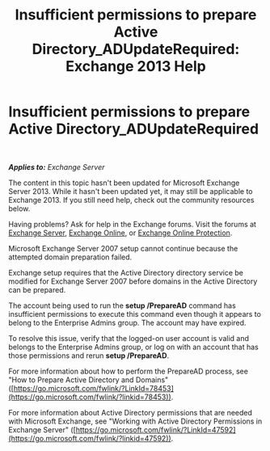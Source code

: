 ﻿---
title: 'Insufficient permissions to prepare Active Directory_ADUpdateRequired: Exchange 2013 Help'
TOCTitle: Insufficient permissions to prepare Active Directory_ADUpdateRequired
ms:assetid: 1412d8a1-605a-4b1e-bee3-0c97f2cc9e65
ms:mtpsurl: https://technet.microsoft.com/en-us/library/ms.exch.setupreadiness.adupdaterequired(v=EXCHG.150)
ms:contentKeyID: 46628816
ms.date: 12/09/2016
mtps_version: v=EXCHG.150
---

# Insufficient permissions to prepare Active Directory\_ADUpdateRequired

 

_**Applies to:** Exchange Server_


The content in this topic hasn't been updated for Microsoft Exchange Server 2013. While it hasn't been updated yet, it may still be applicable to Exchange 2013. If you still need help, check out the community resources below.

Having problems? Ask for help in the Exchange forums. Visit the forums at [Exchange Server](https://go.microsoft.com/fwlink/p/?linkid=60612), [Exchange Online](https://go.microsoft.com/fwlink/p/?linkid=267542), or [Exchange Online Protection](https://go.microsoft.com/fwlink/p/?linkid=285351).

Microsoft Exchange Server 2007 setup cannot continue because the attempted domain preparation failed.

Exchange setup requires that the Active Directory directory service be modified for Exchange Server 2007 before domains in the Active Directory can be prepared.

The account being used to run the **setup /PrepareAD** command has insufficient permissions to execute this command even though it appears to belong to the Enterprise Admins group. The account may have expired.

To resolve this issue, verify that the logged-on user account is valid and belongs to the Enterprise Admins group, or log on with an account that has those permissions and rerun **setup /PrepareAD**.

For more information about how to perform the PrepareAD process, see "How to Prepare Active Directory and Domains" ([https://go.microsoft.com/fwlink/?LinkId=78453](https://go.microsoft.com/fwlink/?linkid=78453)).

For more information about Active Directory permissions that are needed with Microsoft Exchange, see "Working with Active Directory Permissions in Exchange Server" ([https://go.microsoft.com/fwlink/?LinkId=47592](https://go.microsoft.com/fwlink/?linkid=47592)).

